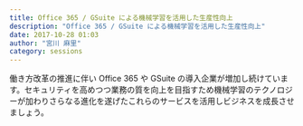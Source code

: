 ```yaml
---
title: Office 365 / GSuite による機械学習を活用した生産性向上
description: "Office 365 / GSuite による機械学習を活用した生産性向上"
date: 2017-10-28 01:03
author: "宮川 麻里"
category: sessions
---
```

働き方改革の推進に伴い Office 365 や GSuite の導入企業が増加し続けています。セキュリティを高めつつ業務の質を向上を目指すため機械学習のテクノロジーが加わりさらなる進化を遂げたこれらのサービスを活用しビジネスを成長させましょう。